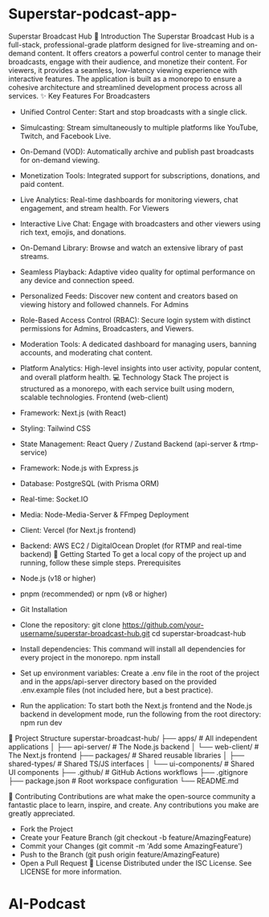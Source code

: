# Superstar-podcast-app-
Superstar Broadcast Hub
🚀 Introduction
The Superstar Broadcast Hub is a full-stack, professional-grade platform designed for live-streaming and on-demand content. It offers creators a powerful control center to manage their broadcasts, engage with their audience, and monetize their content. For viewers, it provides a seamless, low-latency viewing experience with interactive features. The application is built as a monorepo to ensure a cohesive architecture and streamlined development process across all services.
✨ Key Features
For Broadcasters
 * Unified Control Center: Start and stop broadcasts with a single click.
 * Simulcasting: Stream simultaneously to multiple platforms like YouTube, Twitch, and Facebook Live.
 * On-Demand (VOD): Automatically archive and publish past broadcasts for on-demand viewing.
 * Monetization Tools: Integrated support for subscriptions, donations, and paid content.
 * Live Analytics: Real-time dashboards for monitoring viewers, chat engagement, and stream health.
For Viewers
 * Interactive Live Chat: Engage with broadcasters and other viewers using rich text, emojis, and donations.
 * On-Demand Library: Browse and watch an extensive library of past streams.
 * Seamless Playback: Adaptive video quality for optimal performance on any device and connection speed.
 * Personalized Feeds: Discover new content and creators based on viewing history and followed channels.
For Admins
 * Role-Based Access Control (RBAC): Secure login system with distinct permissions for Admins, Broadcasters, and Viewers.
 * Moderation Tools: A dedicated dashboard for managing users, banning accounts, and moderating chat content.
 * Platform Analytics: High-level insights into user activity, popular content, and overall platform health.
💻 Technology Stack
The project is structured as a monorepo, with each service built using modern, scalable technologies.
Frontend (web-client)
 * Framework: Next.js (with React)
 * Styling: Tailwind CSS
 * State Management: React Query / Zustand
Backend (api-server & rtmp-service)
 * Framework: Node.js with Express.js
 * Database: PostgreSQL (with Prisma ORM)
 * Real-time: Socket.IO
 * Media: Node-Media-Server & FFmpeg
Deployment
 * Client: Vercel (for Next.js frontend)
 * Backend: AWS EC2 / DigitalOcean Droplet (for RTMP and real-time backend)
🚀 Getting Started
To get a local copy of the project up and running, follow these simple steps.
Prerequisites
 * Node.js (v18 or higher)
 * pnpm (recommended) or npm (v8 or higher)
 * Git
Installation
 * Clone the repository:
   git clone https://github.com/your-username/superstar-broadcast-hub.git
cd superstar-broadcast-hub

 * Install dependencies:
   This command will install all dependencies for every project in the monorepo.
   npm install

 * Set up environment variables:
   Create a .env file in the root of the project and in the apps/api-server directory based on the provided .env.example files (not included here, but a best practice).
 * Run the application:
   To start both the Next.js frontend and the Node.js backend in development mode, run the following from the root directory:
   npm run dev

📂 Project Structure
superstar-broadcast-hub/
├── apps/                 # All independent applications
│   ├── api-server/       # The Node.js backend
│   └── web-client/       # The Next.js frontend
├── packages/             # Shared reusable libraries
│   ├── shared-types/     # Shared TS/JS interfaces
│   └── ui-components/    # Shared UI components
├── .github/              # GitHub Actions workflows
├── .gitignore
├── package.json          # Root workspace configuration
└── README.md

🙏 Contributing
Contributions are what make the open-source community a fantastic place to learn, inspire, and create. Any contributions you make are greatly appreciated.
 * Fork the Project
 * Create your Feature Branch (git checkout -b feature/AmazingFeature)
 * Commit your Changes (git commit -m 'Add some AmazingFeature')
 * Push to the Branch (git push origin feature/AmazingFeature)
 * Open a Pull Request
📜 License
Distributed under the ISC License. See LICENSE for more information.
# AI-Podcast
